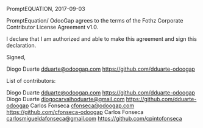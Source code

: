 PromptEQUATION, 2017-09-03

PromptEquation/ OdooGap agrees to the terms of the Fothz Corporate Contributor License
Agreement v1.0.

I declare that I am authorized and able to make this agreement and sign this
declaration.

Signed,

Diogo Duarte dduarte@odoogap.com https://github.com/dduarte-odoogap

List of contributors:

Diogo Duarte dduarte@odoogap.com https://github.com/dduarte-odoogap
Diogo Duarte diogocarvalhoduarte@gmail.com https://github.com/dduarte-odoogap
Carlos Fonseca cfonseca@odoogap.com https://github.com/cfonseca-odoogap
Carlos Fonseca carlosmigueldafonseca@gmail.com https://github.com/cpintofonseca
